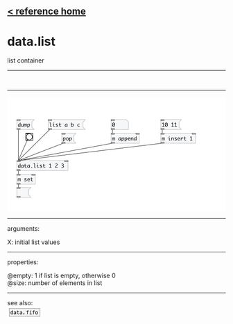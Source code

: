 [< reference home](index.html)
---

# data.list


list container

---

<br>


---


![example](examples/data.list-example.jpg)

---
arguments:

X: initial list values<br>

---
properties:

@empty: 1 if list is
            empty, otherwise 0<br>
@size: number of
            elements in list<br>

---
see also:<br>
[![data.fifo](img/object_data.fifo.png)](data.fifo.html)
